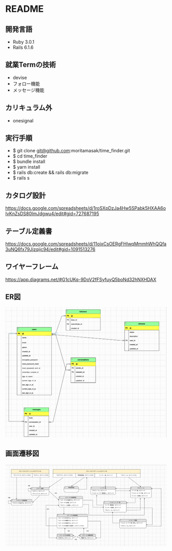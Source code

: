 # README

## 開発言語
* Ruby 3.0.1
* Rails 6.1.6 

## 就業Termの技術
* devise
* フォロー機能
* メッセージ機能

## カリキュラム外
* onesignal

## 実行手順
* \$ git clone git@github.com:moritamasak/time_finder.git
* \$ cd time_finder
* \$ bundle install
* \$ yarn install
* \$ rails db:create && rails db:migrate
* \$ rails s


## カタログ設計
<https://docs.google.com/spreadsheets/d/1roSXpDzJa4Hw5SPabk5HXAA6oIvKnZsDS80ImJdgwu4/edit#gid=727687195>

## テーブル定義書
<https://docs.google.com/spreadsheets/d/11oixCsOERgFHlwqMmmhWhQQfa3uNQ6fx79Jjzqijc94/edit#gid=1091513276>

## ワイヤーフレーム
<https://app.diagrams.net/#G1cUKq-9DoV2fFSyfuyQ5boNd32hNXHDAX>

## ER図
![ER図](er.png)

## 画面遷移図
![画面遷移図](transition_diagram.png)




